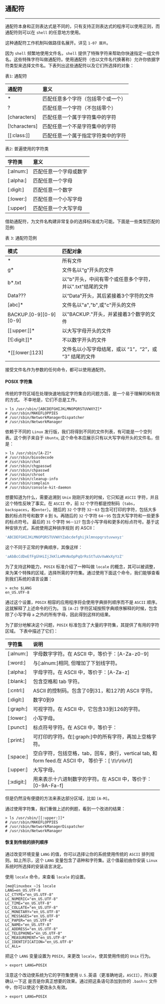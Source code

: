 ## 通配符

-------

通配符本身和正则表达式是不同的，只有支持正则表达式的程序可以使用正则，而通配符则可以在 `shell` 的任意地方使用。

这种通配符工作机制叫做路径名展开。详见 `1-07 展开`。

因为 `shell` 频繁地使用文件名，`shell` 提供了特殊字符来帮助你快速指定一组文件名。这些特殊字符叫做通配符。使用通配符（也以文件名代换著称）允许你依据字符类型来选择文件名。下表列出这些通配符以及它们所选择的对象：

表`1`: 通配符

| 通配符        | 意义                               |
| :------------ | :--------------------------------- |
| *             | 匹配任意多个字符（包括零个或一个） |
| ?             | 匹配任意一个字符（不包括零个）     |
| [characters]  | 匹配任意一个属于字符集中的字符     |
| [!characters] | 匹配任意一个不是字符集中的字符     |
| [[:class:]]   | 匹配任意一个属于指定字符类中的字符 |

表`2`: 普遍使用的字符类

| 字符类    | 意义                   |
| :-------- | :--------------------- |
| [:alnum:] | 匹配任意一个字母或数字 |
| [:alpha:] | 匹配任意一个字母       |
| [:digit:] | 匹配任意一个数字       |
| [:lower:] | 匹配任意一个小写字母   |
| [:upper]  | 匹配任意一个大写字母   |

借助通配符，为文件名构建非常复杂的选择标准成为可能。下面是一些类型匹配的范例:

表 `3`: 通配符范例

| 模式                   | 匹配对象                                                  |
| :--------------------- | :-------------------------------------------------------- |
| *                      | 所有文件                                                  |
| g*                     | 文件名以“g”开头的文件                                     |
| b*.txt                 | 以"b"开头，中间有零个或任意多个字符，并以".txt"结尾的文件 |
| Data???                | 以“Data”开头，其后紧接着3个字符的文件                     |
| [abc]*                 | 文件名以"a","b",或"c"开头的文件                           |
| BACKUP.[0-9][0-9][0-9] | 以"BACKUP."开头，并紧接着3个数字的文件                    |
| [[:upper:]]*           | 以大写字母开头的文件                                      |
| [![:digit:]]*          | 不以数字开头的文件                                        |
| *[[:lower:]123]        | 文件名以小写字母结尾，或以 “1”，“2”，或 “3” 结尾的文件    |

接受文件名作为参数的任何命令，都可以使用通配符。

#### POSIX 字符集

传统的字符区域在处理快速地指定字符集合的问题方面，是一个易于理解的和有效的方式。 不幸地是，它们不总是工作。

```shell
> ls /usr/sbin/[ABCDEFGHIJKLMNOPQRSTUVWXYZ]*
# /usr/sbin/MAKEFLOPPIES
# /usr/sbin/NetworkManagerDispatcher
# /usr/sbin/NetworkManager
```

依赖于不同的 `Linux` 发行版，我们将得到不同的文件列表，有可能是一个空列表。这个例子来自于 `Ubuntu`, 这个命令本应展示只有以大写字母开头的文件名，但是：

```shell
> ls /usr/sbin/[A-Z]*
# /usr/sbin/biosdecode
# /usr/sbin/chat
# /usr/sbin/chgpasswd
# /usr/sbin/chpasswd
# /usr/sbin/chroot
# /usr/sbin/cleanup-info
# /usr/sbin/complain
# /usr/sbin/console-kit-daemon
```

想要知道为什么，需要追溯到 `Unix` 刚刚开发的时候，它只知道 `ASCII` 字符，并且这个特性反映了事实。在 `ASCII` 中，前 `32` 个字符都是控制码（`tabs`，`backspaces`，和`enter`）。随后的 `32` 个字符 `32－63` 包含可打印的字符，包括大多数的标点符号和数字 `0` 到 `9`。再随后的 `32` 个字符 `64－95` 包含大写字符和一些更多的标点符号。 最后的 `31` 个字符 `96－127` 包含小写字母和更多的标点符号。基于这种安排方式，系统使用这种排序规则 的 ASCII：

```go
'ABCDEFGHIJKLMNOPQRSTUVWXYZabcdefghijklmnopqrstuvwxyz'
```

这个不同于正常的字典顺序，其像这样：

```go
'aAbBcCdDeEfFgGhHiIjJkKlLmMnNoOpPqQrRsStTuUvVwWxXyYzZ'
```

为了支持这种能力，`POSIX` 标准介绍了一种叫做 `locale` 的概念，其可以被调整，来为某个特殊的区域，选择所需的字符集。通过使用下面这个命令，我们能够查看到我们系统的语言设置：

```shell
> echo $LANG
en_US.UTF-8
```

通过这个设置，`POSIX` 相容的应用程序将会使用字典排列顺序而不是 `ASCII` 顺序。这就解释了上述命令的行为。 当 `[A-Z]` 字符区域按照字典顺序解释的时候，包含除了小写字母 `a` 之外的所有字母，因此得到这样的结果。

为了部分地解决这个问题，`POSIX` 标准包含了大量的字符集，其提供了有用的字符区域。 下表中描述了它们：

| 字符集     | 说明                                                         |
| :--------- | :----------------------------------------------------------- |
| [:alnum:]  | 字母数字字符。在 ASCII 中，等价于：[A-Za-z0-9]               |
| [:word:]   | 与[:alnum:]相同, 但增加了下划线字符。                        |
| [:alpha:]  | 字母字符。在 ASCII 中，等价于：[A-Za-z]                      |
| [:blank:]  | 包含空格和 tab 字符。                                        |
| [:cntrl:]  | ASCII 的控制码。包含了0到31，和127的 ASCII 字符。            |
| [:digit:]  | 数字0到9                                                     |
| [:graph:]  | 可视字符。在 ASCII 中，它包含33到126的字符。                 |
| [:lower:]  | 小写字母。                                                   |
| [:punct:]  | 标点符号字符。在 ASCII 中，等价于：                          |
| [:print:]  | 可打印的字符。在[:graph:]中的所有字符，再加上空格字符。      |
| [:space:]  | 空白字符，包括空格，tab，回车，换行，vertical tab, 和 form feed.在 ASCII 中， 等价于：[ \t\r\n\v\f] |
| [:upper:]  | 大写字母。                                                   |
| [:xdigit:] | 用来表示十六进制数字的字符。在 ASCII 中，等价于：[0-9A-Fa-f] |

但是仍然没有便捷的方法来表达部分区域，比如 `[A-M]`。

通过使用字符集，我们重做上述的例题，看到一个改进的结果：

```shell
> ls /usr/sbin/[[:upper:]]*
# /usr/sbin/MAKEFLOPPIES
# /usr/sbin/NetworkManagerDispatcher
# /usr/sbin/NetworkManager
```

#### 恢复到传统的排列顺序

通过改变环境变量 `LANG` 的值，你可以选择让你的系统使用传统的 `ASCII` 排列规则。如上所示，这个 `LANG` 变量包含了语种和字符集。这个值最初由你安装 `Linux` 系统时所选择的安装语言决定。

使用 `locale` 命令，来查看 `locale` 的设置。

```shell
[me@linuxbox ~]$ locale
LANG=en_US.UTF-8
LC_CTYPE="en_US.UTF-8"
LC_NUMERIC="en_US.UTF-8"
LC_TIME="en_US.UTF-8"
LC_COLLATE="en_US.UTF-8"
LC_MONETARY="en_US.UTF-8"
LC_MESSAGES="en_US.UTF-8"
LC_PAPER="en_US.UTF-8"
LC_NAME="en_US.UTF-8"
LC_ADDRESS="en_US.UTF-8"
LC_TELEPHONE="en_US.UTF-8"
LC_MEASUREMENT="en_US.UTF-8"
LC_IDENTIFICATION="en_US.UTF-8"
LC_ALL=
```

把这个 `LANG` 变量设置为 `POSIX`，来更改 `locale`，使其使用传统的 `Unix` 行为。

```shell
> export LANG=POSIX
```

注意这个改动使系统为它的字符集使用 `U.S.`英语（更准确地说，`ASCII`），所以要确认一下这 是否是你真正想要的效果。通过把这条语句添加到你的 `.bashrc` 文件中，你可以使这个更改永久有效。

```shell
> export LANG=POSIX
```


